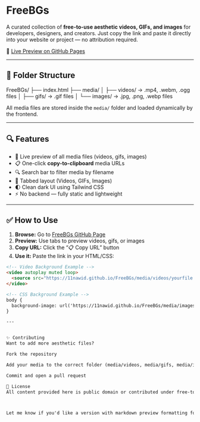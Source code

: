 # FreeBGs

A curated collection of **free-to-use aesthetic videos, GIFs, and images** for developers, designers, and creators. Just copy the link and paste it directly into your website or project — no attribution required.

🚀 [Live Preview on GitHub Pages](https://11nawid.github.io/FreeBGs/)

---

## 📁 Folder Structure

FreeBGs/
├── index.html
├── media/
│ ├── videos/ → .mp4, .webm, .ogg files
│ ├── gifs/ → .gif files
│ └── images/ → .jpg, .png, .webp files

All media files are stored inside the `media/` folder and loaded dynamically by the frontend.

---

## 🔍 Features

- 🎥 Live preview of all media files (videos, gifs, images)
- 📋 One-click **copy-to-clipboard** media URLs
- 🔍 Search bar to filter media by filename
- 🧪 Tabbed layout (Videos, GIFs, Images)
- 🌓 Clean dark UI using Tailwind CSS
- ⚡ No backend — fully static and lightweight

---

## ✅ How to Use

1. **Browse:** Go to [FreeBGs GitHub Page](https://11nawid.github.io/FreeBGs/)
2. **Preview:** Use tabs to preview videos, gifs, or images
3. **Copy URL:** Click the “📋 Copy URL” button
4. **Use it:** Paste the link in your HTML/CSS:

```html
<!-- Video Background Example -->
<video autoplay muted loop>
  <source src="https://11nawid.github.io/FreeBGs/media/videos/yourfile.mp4" type="video/mp4">
</video>

<!-- CSS Background Example -->
body {
  background-image: url('https://11nawid.github.io/FreeBGs/media/images/bg1.jpg');
}

---


✨ Contributing
Want to add more aesthetic files?

Fork the repository

Add your media to the correct folder (media/videos, media/gifs, media/images)

Commit and open a pull request

📄 License
All content provided here is public domain or contributed under free-to-use licenses. No attribution is required unless stated otherwise in the media.



Let me know if you'd like a version with markdown preview formatting for GitHub or if you need a downloadable `.md` file later!
